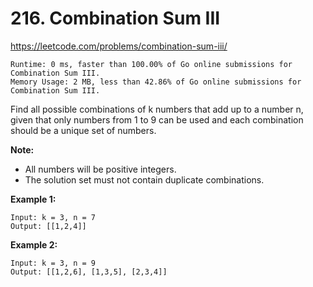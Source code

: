 # 216. Combination Sum III

https://leetcode.com/problems/combination-sum-iii/

```
Runtime: 0 ms, faster than 100.00% of Go online submissions for Combination Sum III.
Memory Usage: 2 MB, less than 42.86% of Go online submissions for Combination Sum III.
```

Find all possible combinations of k numbers that add up to a number n, given that only numbers from 1 to 9 can be used and each combination should be a unique set of numbers.

**Note:**

- All numbers will be positive integers.
- The solution set must not contain duplicate combinations.

**Example 1:**
```
Input: k = 3, n = 7
Output: [[1,2,4]]
```

**Example 2:**
```
Input: k = 3, n = 9
Output: [[1,2,6], [1,3,5], [2,3,4]]
```
